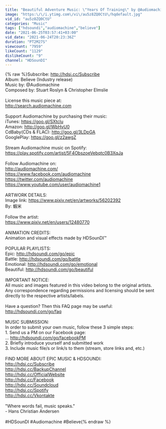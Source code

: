 ```yaml
---
title: "Beautiful Adventure Music: \"Years Of Training\" by @Audiomachine"
image: "https:\/\/i.ytimg.com\/vi\/au5z8ZQ0CtU\/hqdefault.jpg"
vid_id: "au5z8ZQ0CtU"
categories: "Music"
tags: ["hdsoundi","audiomachine","believe"]
date: "2021-06-25T03:57:41+03:00"
vid_date: "2021-06-24T20:23:36Z"
duration: "PT2M27S"
viewcount: "7959"
likeCount: "1129"
dislikeCount: "9"
channel: "HDSounDI"
---
```

{% raw %}Subscribe: <a rel="nofollow" target="blank" href="http://hdsi.cc/Subscribe">http://hdsi.cc/Subscribe</a><br />Album: Believe (Industry release)<br />Music by:  @Audiomachine  <br />Composed by: Stuart Roslyn &amp; Christopher Elmslie<br /><br />License this music piece at:<br /><a rel="nofollow" target="blank" href="http://search.audiomachine.com">http://search.audiomachine.com</a><br /><br />Support Audiomachine by purchasing their music:<br />iTunes: <a rel="nofollow" target="blank" href="https://goo.gl/SXtclu">https://goo.gl/SXtclu</a><br />Amazon: <a rel="nofollow" target="blank" href="http://goo.gl/WbHvU0">http://goo.gl/WbHvU0</a><br />CdBaby(CDs &amp; FLAC): <a rel="nofollow" target="blank" href="http://goo.gl/3LDpGA">http://goo.gl/3LDpGA</a><br />GooglePlay: <a rel="nofollow" target="blank" href="https://goo.gl/z2awgZ">https://goo.gl/z2awgZ</a><br /><br />Stream Audiomachine music on Spotify:<br /><a rel="nofollow" target="blank" href="https://play.spotify.com/artist/5F4ObszoeVebqtc0B3XqJa">https://play.spotify.com/artist/5F4ObszoeVebqtc0B3XqJa</a><br /><br />Follow Audiomachine on:<br /><a rel="nofollow" target="blank" href="http://audiomachine.com/">http://audiomachine.com/</a><br /><a rel="nofollow" target="blank" href="https://www.facebook.com/audiomachine">https://www.facebook.com/audiomachine</a><br /><a rel="nofollow" target="blank" href="https://twitter.com/audiomachine">https://twitter.com/audiomachine</a><br /><a rel="nofollow" target="blank" href="https://www.youtube.com/user/audiomachine1">https://www.youtube.com/user/audiomachine1</a><br /><br />ARTWORK DETAILS:<br />Image link: <a rel="nofollow" target="blank" href="https://www.pixiv.net/en/artworks/56202392">https://www.pixiv.net/en/artworks/56202392</a><br />By: 蝦米<br /><br />Follow the artist:<br /><a rel="nofollow" target="blank" href="https://www.pixiv.net/en/users/12480770">https://www.pixiv.net/en/users/12480770</a><br /><br />ANIMATION CREDITS:<br />Animation and visual effects made by HDSounDI™ <br /><br />POPULAR PLAYLISTS:<br />Epic: <a rel="nofollow" target="blank" href="http://hdsoundi.com/go/epic">http://hdsoundi.com/go/epic</a><br />Battle: <a rel="nofollow" target="blank" href="http://hdsoundi.com/go/battle">http://hdsoundi.com/go/battle</a><br />Emotional: <a rel="nofollow" target="blank" href="http://hdsoundi.com/go/emotional">http://hdsoundi.com/go/emotional</a><br />Beautiful: <a rel="nofollow" target="blank" href="http://hdsoundi.com/go/beautiful">http://hdsoundi.com/go/beautiful</a><br /><br />IMPORTANT NOTICE:<br />All music and images featured in this video belong to the original artists. Any correspondence regarding permissions and licensing should be sent directly to the respective artists/labels. <br /><br />Have a question? Then this FAQ page may be useful:<br /><a rel="nofollow" target="blank" href="http://hdsoundi.com/go/faq">http://hdsoundi.com/go/faq</a><br /><br />MUSIC SUBMISSION: <br />In order to submit your own music, follow these 3 simple steps:<br />1. Send us a PM on our Facebook page: <br />... <a rel="nofollow" target="blank" href="http://hdsoundi.com/go/facebookPM">http://hdsoundi.com/go/facebookPM</a><br />2. Briefly introduce yourself and submitted work<br />3. Include music file/s or link/s to them (stream, store links and, etc.)<br /><br />FIND MORE ABOUT EPIC MUSIC &amp; HDSOUNDI:<br /><a rel="nofollow" target="blank" href="http://hdsi.cc/Subscribe">http://hdsi.cc/Subscribe</a><br /><a rel="nofollow" target="blank" href="http://hdsi.cc/BackupChannel">http://hdsi.cc/BackupChannel</a><br /><a rel="nofollow" target="blank" href="http://hdsi.cc/OfficialWebsite">http://hdsi.cc/OfficialWebsite</a><br /><a rel="nofollow" target="blank" href="http://hdsi.cc/Facebook">http://hdsi.cc/Facebook</a><br /><a rel="nofollow" target="blank" href="http://hdsi.cc/Soundcloud">http://hdsi.cc/Soundcloud</a><br /><a rel="nofollow" target="blank" href="http://hdsi.cc/Spotify">http://hdsi.cc/Spotify</a><br /><a rel="nofollow" target="blank" href="http://hdsi.cc/Vkontakte">http://hdsi.cc/Vkontakte</a><br /><br />&quot;Where words fail, music speaks.&quot;<br />- Hans Christian Andersen<br /><br />#HDSounDI #Audiomachine #Believe{% endraw %}

